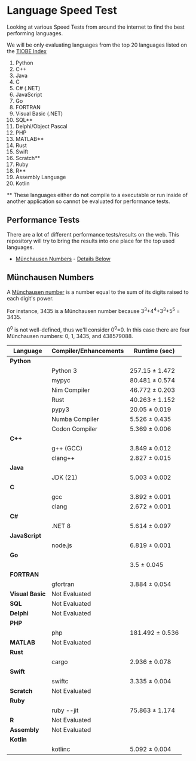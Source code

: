 # Language Speed Test

Looking at various Speed Tests from around the internet to find the best performing languages.

We will be only evaluating languages from the top 20 languages listed on the [TIOBE Index](https://www.tiobe.com/tiobe-index/)

1. Python
2. C++
3. Java
4. C
5. C# (.NET)
6. JavaScript
7. Go
8. FORTRAN
9. Visual Basic (.NET)
10. SQL**
11. Delphi/Object Pascal
12. PHP
13. MATLAB**
14. Rust
15. Swift
16. Scratch**
17. Ruby
18. R**
19. Assembly Language
20. Kotlin

** These languages either do not compile to a executable or run inside of another application so cannot be evaluated for performance tests.

## Performance Tests

There are a lot of different performance tests/results on the web.  This repository will try to bring the results into one place for the top used languages.

- [Münchausen Numbers](https://github.com/jabbalaci/SpeedTests) - [Details Below](#münchausen-numbers)


## Münchausen Numbers
A [Münchausen number](https://en.wikipedia.org/wiki/Perfect_digit-to-digit_invariant)
is a number equal to the sum of its digits raised to each digit's power.

For instance, 3435 is a Münchausen number because
3<sup>3</sup>+4<sup>4</sup>+3<sup>3</sup>+5<sup>5</sup> = 3435.

0<sup>0</sup> is not well-defined, thus we'll consider 0<sup>0</sup>=0.
In this case there are four Münchausen numbers: 0, 1, 3435, and 438579088.

| Language         | Compiler/Enhancements | Runtime (sec)  |
|------------------|-----------------------|----------------|
| **Python**       |                       |                |
|                  | Python 3              | 257.15 ± 1.472 |
|                  | mypyc                 | 80.481 ± 0.574 |
|                  | Nim Compiler          | 46.772 ± 0.203 |
|                  | Rust                  | 40.263 ± 1.152 |
|                  | pypy3                 | 20.05 ± 0.019  |
|                  | Numba Compiler        | 5.526 ± 0.435  |
|                  | Codon Compiler        | 5.369 ± 0.006  |
| **C++**          |                       |                |
|                  | g++ (GCC)             | 3.849 ± 0.012  |
|                  | clang++               | 2.827 ± 0.015  |
| **Java**         |                       |                |
|                  | JDK (21)              | 5.003 ± 0.002  |
| **C**            |                       |                |
|                  | gcc                   | 3.892 ± 0.001  |
|                  | clang                 | 2.672 ± 0.001  |
| **C#**           |                       |                |
|                  | .NET 8                | 5.614 ± 0.097  |
| **JavaScript**   |                       |                |
|                  | node.js               | 6.819 ± 0.001  |
| **Go**           |                       |                |
|                  |                       | 3.5 ± 0.045    |
| **FORTRAN**      |                       |                |
|                  | gfortran              | 3.884 ± 0.054  |
| **Visual Basic** | Not Evaluated         |                |
| **SQL**          | Not Evaluated         |                |
| **Delphi**       | Not Evaluated         |                |
| **PHP**          |                       |                |
|                  | php                   | 181.492 ± 0.536|
| **MATLAB**       | Not Evaluated         |                |
| **Rust**         |                       |                |
|                  | cargo                 | 2.936 ± 0.078  |
| **Swift**        |                       |                |
|                  | swiftc                | 3.335 ± 0.004  |
| **Scratch**      | Not Evaluated         |                |
| **Ruby**         |                       |                |
|                  | ruby --jit            | 75.863 ± 1.174 |
| **R**            | Not Evaluated         |                |
| **Assembly**     | Not Evaluated         |                |
| **Kotlin**       |                       |                |
|                  | kotlinc               | 5.092 ± 0.004  |